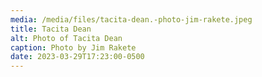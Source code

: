 ```yaml
---
media: /media/files/tacita-dean.-photo-jim-rakete.jpeg
title: Tacita Dean
alt: Photo of Tacita Dean
caption: Photo by Jim Rakete
date: 2023-03-29T17:23:00-0500
---
```

